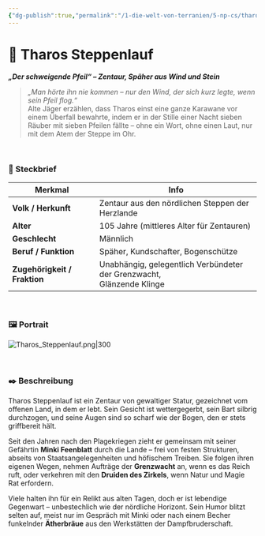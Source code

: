 ```yaml
---
{"dg-publish":true,"permalink":"/1-die-welt-von-terranien/5-np-cs/tharos-steppenlauf/"}
---
```


# 🏹 Tharos Steppenlauf

**_„Der schweigende Pfeil“ – Zentaur, Späher aus Wind und Stein_**

> _„Man hörte ihn nie kommen – nur den Wind, der sich kurz legte, wenn sein Pfeil flog.“_  
> Alte Jäger erzählen, dass Tharos einst eine ganze Karawane vor einem Überfall bewahrte, indem er in der Stille einer Nacht sieben Räuber mit sieben Pfeilen fällte – ohne ein Wort, ohne einen Laut, nur mit dem Atem der Steppe im Ohr.

$\quad$
### 📜 Steckbrief

| Merkmal                      | Info                                                                     |
| ---------------------------- | ------------------------------------------------------------------------ |
| **Volk / Herkunft**          | Zentaur aus den nördlichen Steppen der Herzlande                         |
| **Alter**                    | 105 Jahre (mittleres Alter für Zentauren)                                |
| **Geschlecht**               | Männlich                                                                 |
| **Beruf / Funktion**         | Späher, Kundschafter, Bogenschütze                                       |
| **Zugehörigkeit / Fraktion** | Unabhängig, gelegentlich Verbündeter der Grenzwacht,<br>Glänzende Klinge |
$\quad$
### 🖼 Portrait

![Tharos_Steppenlauf.png|300](/img/user/4%20Dateien/NPCs/Tharos_Steppenlauf.png)

$\quad$
### ✒️ Beschreibung

Tharos Steppenlauf ist ein Zentaur von gewaltiger Statur, gezeichnet vom offenen Land, in dem er lebt. Sein Gesicht ist wettergegerbt, sein Bart silbrig durchzogen, und seine Augen sind so scharf wie der Bogen, den er stets griffbereit hält.

Seit den Jahren nach den Plagekriegen zieht er gemeinsam mit seiner Gefährtin **Minki Feenblatt** durch die Lande – frei von festen Strukturen, abseits von Staatsangelegenheiten und höfischem Treiben. Sie folgen ihren eigenen Wegen, nehmen Aufträge der **Grenzwacht** an, wenn es das Reich ruft, oder verkehren mit den **Druiden des Zirkels**, wenn Natur und Magie Rat erfordern.

Viele halten ihn für ein Relikt aus alten Tagen, doch er ist lebendige Gegenwart – unbestechlich wie der nördliche Horizont. Sein Humor blitzt selten auf, meist nur im Gespräch mit Minki oder nach einem Becher funkelnder **Ätherbräue** aus den Werkstätten der Dampfbruderschaft.
